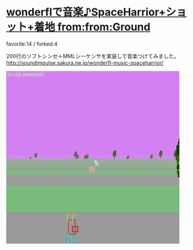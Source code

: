 # [wonderflで音楽♪SpaceHarrior+ショット+着地 from:from:Ground](http://wonderfl.net/c/aawB)

favorite:14 / forked:4

200行のソフトシンセ＋MMLシーケンサを実装して音楽つけてみました。  
http://soundimpulse.sakura.ne.jp/wonderfl-music-spaceharrior/

![thumbnail](./thumbnail.jpg)